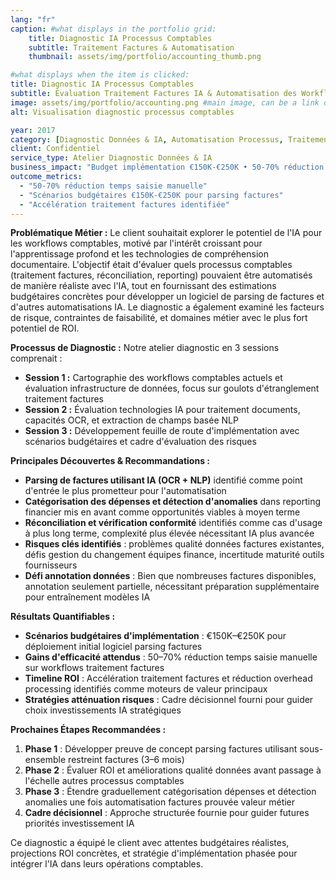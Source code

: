```yaml
---
lang: "fr"
caption: #what displays in the portfolio grid:
    title: Diagnostic IA Processus Comptables
    subtitle: Traitement Factures & Automatisation
    thumbnail: assets/img/portfolio/accounting_thumb.png

#what displays when the item is clicked:
title: Diagnostic IA Processus Comptables
subtitle: Évaluation Traitement Factures IA & Automatisation des Workflows
image: assets/img/portfolio/accounting.png #main image, can be a link or a file in assets/img/portfolio
alt: Visualisation diagnostic processus comptables

year: 2017
category: [Diagnostic Données & IA, Automatisation Processus, Traitement Documents]
client: Confidentiel
service_type: Atelier Diagnostic Données & IA
business_impact: "Budget implémentation €150K-€250K • 50-70% réduction saisie manuelle"
outcome_metrics:
  - "50-70% réduction temps saisie manuelle"
  - "Scénarios budgétaires €150K-€250K pour parsing factures"
  - "Accélération traitement factures identifiée"
---
```


**Problématique Métier :**
Le client souhaitait explorer le potentiel de l'IA pour les workflows comptables, motivé par l'intérêt croissant pour l'apprentissage profond et les technologies de compréhension documentaire. L'objectif était d'évaluer quels processus comptables (traitement factures, réconciliation, reporting) pouvaient être automatisés de manière réaliste avec l'IA, tout en fournissant des estimations budgétaires concrètes pour développer un logiciel de parsing de factures et d'autres automatisations IA. Le diagnostic a également examiné les facteurs de risque, contraintes de faisabilité, et domaines métier avec le plus fort potentiel de ROI.

**Processus de Diagnostic :**
Notre atelier diagnostic en 3 sessions comprenait :
- **Session 1 :** Cartographie des workflows comptables actuels et évaluation infrastructure de données, focus sur goulots d'étranglement traitement factures
- **Session 2 :** Évaluation technologies IA pour traitement documents, capacités OCR, et extraction de champs basée NLP
- **Session 3 :** Développement feuille de route d'implémentation avec scénarios budgétaires et cadre d'évaluation des risques

**Principales Découvertes & Recommandations :**
- **Parsing de factures utilisant IA (OCR + NLP)** identifié comme point d'entrée le plus prometteur pour l'automatisation
- **Catégorisation des dépenses et détection d'anomalies** dans reporting financier mis en avant comme opportunités viables à moyen terme
- **Réconciliation et vérification conformité** identifiés comme cas d'usage à plus long terme, complexité plus élevée nécessitant IA plus avancée
- **Risques clés identifiés** : problèmes qualité données factures existantes, défis gestion du changement équipes finance, incertitude maturité outils fournisseurs
- **Défi annotation données** : Bien que nombreuses factures disponibles, annotation seulement partielle, nécessitant préparation supplémentaire pour entraînement modèles IA

**Résultats Quantifiables :**
- **Scénarios budgétaires d'implémentation** : €150K–€250K pour déploiement initial logiciel parsing factures
- **Gains d'efficacité attendus** : 50–70% réduction temps saisie manuelle sur workflows traitement factures
- **Timeline ROI** : Accélération traitement factures et réduction overhead processing identifiés comme moteurs de valeur principaux
- **Stratégies atténuation risques** : Cadre décisionnel fourni pour guider choix investissements IA stratégiques

**Prochaines Étapes Recommandées :**
1. **Phase 1** : Développer preuve de concept parsing factures utilisant sous-ensemble restreint factures (3–6 mois)
2. **Phase 2** : Évaluer ROI et améliorations qualité données avant passage à l'échelle autres processus comptables
3. **Phase 3** : Étendre graduellement catégorisation dépenses et détection anomalies une fois automatisation factures prouvée valeur métier
4. **Cadre décisionnel** : Approche structurée fournie pour guider futures priorités investissement IA

Ce diagnostic a équipé le client avec attentes budgétaires réalistes, projections ROI concrètes, et stratégie d'implémentation phasée pour intégrer l'IA dans leurs opérations comptables.